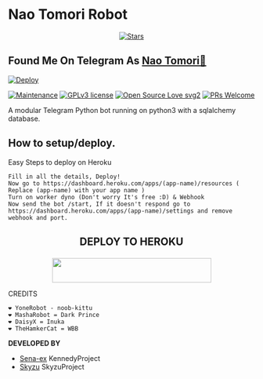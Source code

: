 <h1>Nao Tomori Robot</h1>
<p align="center">
    <a href="https://github.com/Skyzu/NaoRobot/stargazers"><img src="https://img.shields.io/github/stars/Skyzu/NaoRobot?label=Stars&style=flat-square&logo=github&color=F10070" alt="Stars" /></a>
</p>

## Found Me On Telegram As [Nao Tomori🌼](https://t.me/skyzuXrobot)

[![Deploy](https://telegra.ph/file/306ba2a9615e5a7b7abc2.jpg)](https://heroku.com/deploy?template=https://github.com/Askarbot/NaoRobot.git)

[![Maintenance](https://img.shields.io/badge/Maintained%3F-yes-green.svg)](https://GitHub.com/Naereen/StrapDown.js/graphs/commit-activity) [![GPLv3 license](https://img.shields.io/badge/License-GPLv3-blue.svg)](https://perso.crans.org/besson/LICENSE.html) [![Open Source Love svg2](https://badges.frapsoft.com/os/v2/open-source.svg?v=103)](https://github.com/ellerbrock/open-source-badges/) [![PRs Welcome](https://img.shields.io/badge/PRs-welcome-brightgreen.svg?style=flat-square)](https://makeapullrequest.com)

A modular Telegram Python bot running on python3 with a sqlalchemy database.

## How to setup/deploy.
Easy Steps to deploy on Heroku </summary>

```
Fill in all the details, Deploy!
Now go to https://dashboard.heroku.com/apps/(app-name)/resources ( Replace (app-name) with your app name )
Turn on worker dyno (Don't worry It's free :D) & Webhook
Now send the bot /start, If it doesn't respond go to https://dashboard.heroku.com/apps/(app-name)/settings and remove webhook and port.
```

## <p align="center">DEPLOY TO HEROKU</p>
<p align="center"><a href="https://heroku.com/deploy?template=https://github.com/Skyzu/NaoRobot.git">
  <img src="https://img.shields.io/badge/Deploy%20To%20Heroku-aqua?style=flat&logo=heroku" width="325" height="50.100" /></a></p>


CREDITS
```
❤️ YoneRobot - noob-kittu
❤️ MashaRobot = Dark Prince 
❤️ DaisyX = Inuka
❤️ TheHamkerCat = WBB
```


**DEVELOPED BY**
* [Sena-ex](https://github.com/KennedyProject)  KennedyProject
* [Skyzu](https://github.com/Skyzu)  SkyzuProject
